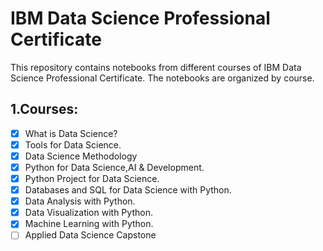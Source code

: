 # IBM Data Science Professional Certificate
This repository contains notebooks from different courses of IBM Data Science Professional Certificate. The notebooks are organized by course.
## 1.Courses:
- [x] What is Data Science?
- [x] Tools for Data Science.
- [x] Data Science Methodology
- [x] Python for Data Science,AI & Development.
- [x] Python Project for Data Science.
- [x] Databases and SQL for Data Science with Python.
- [x] Data Analysis with Python.
- [x] Data Visualization with Python.
- [x] Machine Learning with Python.
- [ ] Applied Data Science Capstone
